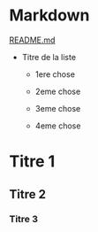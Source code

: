 # Markdown
[README.md](https://github.com/Nymphadorart/exercise-markdown#readme)
 
 * Titre de la liste
   
    * 1ere chose
 
    * 2eme chose
  
    * 3eme chose
  
    * 4eme chose	
# Titre 1 
## Titre 2
### Titre 3

